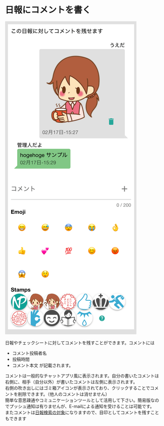 # 日報にコメントを書く<Badge text="GOLD限定" type="error" />
![コメント](./res/r11.png)  

日報やチェックシートに対してコメントを残すことができます。コメントには
- コメント投稿者名
- 投稿時間
- コメント本文
が記載されます。

コメントは一般的なチャットアプリ風に表示されます。自分の書いたコメントは右側に、相手（自分以外）が書いたコメントは左側に表示されます。  
右側の吹き出しにはゴミ箱アイコンが表示されており、クリックすることでコメントを削除できます。（他人のコメントは消せません）  
簡単な意思疎通やコミュニケーションツールとして活用して下さい。簡易版なのでプッシュ通知は有りませんが、E-mailによる通知を受けることは可能です。  
またコメントは[日報検索の対象](/manual/res/search)になりますので、目印としてコメントを残すこともできます  